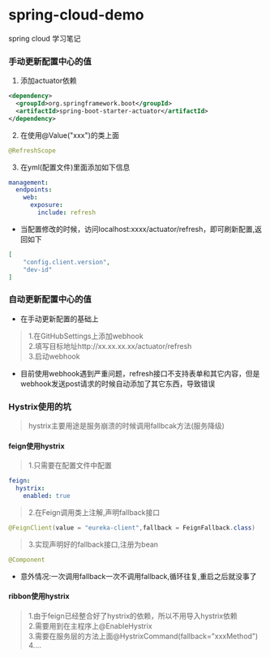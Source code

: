 # spring-cloud-demo
spring cloud 学习笔记
### 手动更新配置中心的值
1. 添加actuator依赖
```xml
<dependency>
  <groupId>org.springframework.boot</groupId>
  <artifactId>spring-boot-starter-actuator</artifactId>
</dependency>
```
2. 在使用@Value("xxx")的类上面
```java
@RefreshScope
```
3. 在yml(配置文件)里面添加如下信息
```yaml
management:
  endpoints:
    web:
      exposure:
        include: refresh
```
- 当配置修改的时候，访问localhost:xxxx/actuator/refresh，即可刷新配置,返回如下
```json
[
    "config.client.version",
    "dev-id"
]
```
### 自动更新配置中心的值
- 在手动更新配置的基础上  
>1.在GitHubSettings上添加webhook  
>2.填写目标地址http://xx.xx.xx.xx/actuator/refresh  
>3.启动webhook  
- 目前使用webhook遇到严重问题，refresh接口不支持表单和其它内容，但是webhook发送post请求的时候自动添加了其它东西，导致错误

### Hystrix使用的坑
> hystrix主要用途是服务崩溃的时候调用fallbcak方法(服务降级)  
#### feign使用hystrix  
> 1.只需要在配置文件中配置  
```yaml
feign:
  hystrix:
    enabled: true
```
> 2.在Feign调用类上注解,声明fallback接口  
```java
@FeignClient(value = "eureka-client",fallback = FeignFallback.class)
```
> 3.实现声明好的fallback接口,注册为bean
```java
@Component
```
- 意外情况:一次调用fallback一次不调用fallback,循环往复,重启之后就没事了
#### ribbon使用hystrix  
> 1.由于feign已经整合好了hystrix的依赖，所以不用导入hystrix依赖  
> 2.需要用到在主程序上@EnableHystrix  
> 3.需要在服务层的方法上面@HystrixCommand(fallback="xxxMethod")  
> 4....
